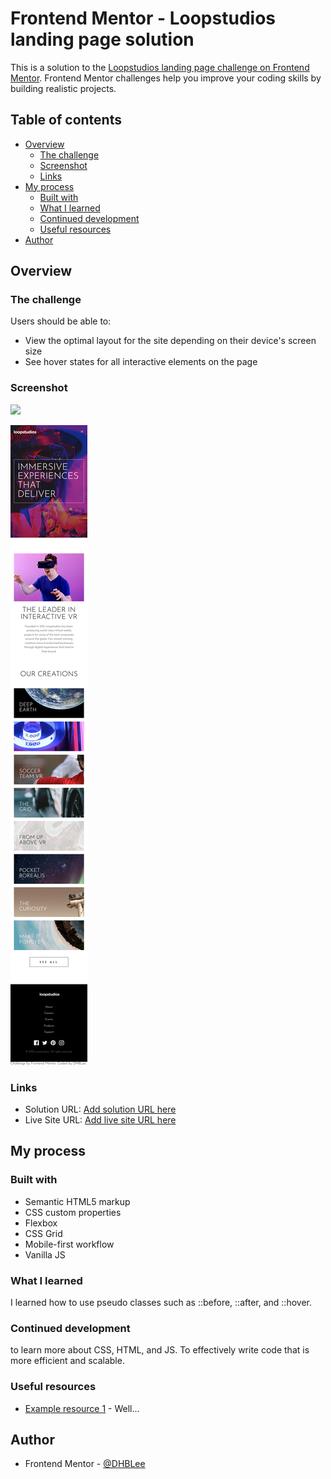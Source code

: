 # Frontend Mentor - Loopstudios landing page solution

This is a solution to the [Loopstudios landing page challenge on Frontend Mentor](https://www.frontendmentor.io/challenges/loopstudios-landing-page-N88J5Onjw). Frontend Mentor challenges help you improve your coding skills by building realistic projects. 

## Table of contents

- [Overview](#overview)
  - [The challenge](#the-challenge)
  - [Screenshot](#screenshot)
  - [Links](#links)
- [My process](#my-process)
  - [Built with](#built-with)
  - [What I learned](#what-i-learned)
  - [Continued development](#continued-development)
  - [Useful resources](#useful-resources)
- [Author](#author)

## Overview

### The challenge

Users should be able to:

- View the optimal layout for the site depending on their device's screen size
- See hover states for all interactive elements on the page

### Screenshot

![](./images/1440px_solution.png)

![](./images/375px_solution.png)


### Links

- Solution URL: [Add solution URL here](https://github.com/DHBLee/DHBLee-/tree/DHBLee/Fronend-Mentor/Loop)
- Live Site URL: [Add live site URL here](https://dhb-lee-83dy.vercel.app/)

## My process

### Built with

- Semantic HTML5 markup
- CSS custom properties
- Flexbox
- CSS Grid
- Mobile-first workflow
- Vanilla JS


### What I learned

I learned how to use pseudo classes such as ::before, ::after, and ::hover.



### Continued development

to learn more about CSS, HTML, and JS. To effectively write code that is more efficient and scalable. 

### Useful resources

- [Example resource 1](https://www.chatgpt.com) - Well...



## Author


- Frontend Mentor - [@DHBLee](https://www.frontendmentor.io/profile/DHBLee)




